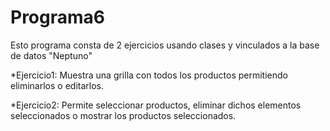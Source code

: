 # Programa6

Esto programa consta de 2 ejercicios usando clases y vinculados a la base de datos "Neptuno"

*Ejercicio1: Muestra una grilla con todos los productos permitiendo eliminarlos o editarlos.

*Ejercicio2: Permite seleccionar productos, eliminar dichos elementos seleccionados o mostrar los productos seleccionados.
